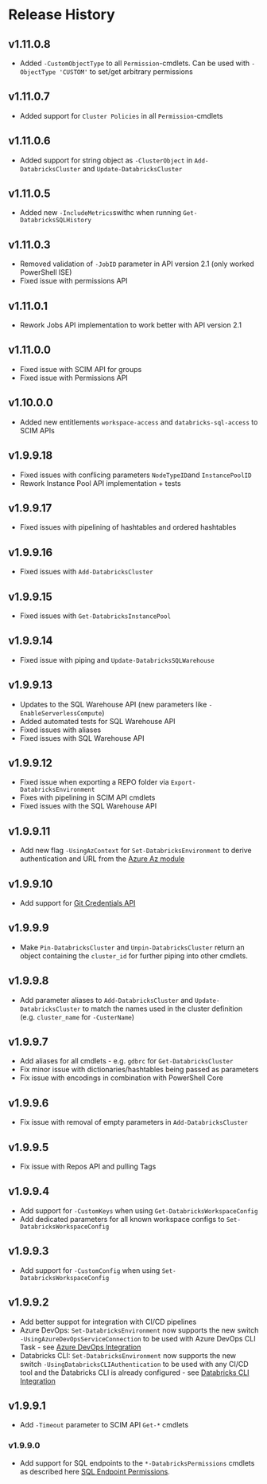 # Release History

## v1.11.0.8

- Added `-CustomObjectType` to all `Permission`-cmdlets. Can be used with `-ObjectType 'CUSTOM'` to set/get arbitrary permissions

## v1.11.0.7

- Added support for `Cluster Policies` in all `Permission`-cmdlets

## v1.11.0.6

- Added support for string object as `-ClusterObject` in `Add-DatabricksCluster` and `Update-DatabricksCluster`

## v1.11.0.5

- Added new `-IncludeMetrics`swithc when running `Get-DatabricksSQLHistory`

## v1.11.0.3

- Removed validation of `-JobID` parameter in API version 2.1 (only worked PowerShell ISE)
- Fixed issue with permissions API

## v1.11.0.1

- Rework Jobs API implementation to work better with API version 2.1

## v1.11.0.0

- Fixed issue with SCIM API for groups
- Fixed issue with Permissions API

## v1.10.0.0

- Added new entitlements `workspace-access` and `databricks-sql-access` to SCIM APIs

## v1.9.9.18

- Fixed issues with conflicing parameters `NodeTypeID`and `InstancePoolID`
- Rework Instance Pool API implementation + tests

## v1.9.9.17

- Fixed issues with pipelining of hashtables and ordered hashtables

## v1.9.9.16

- Fixed issues with `Add-DatabricksCluster`

## v1.9.9.15

- Fixed issues with `Get-DatabricksInstancePool`

## v1.9.9.14

- Fixed issue with piping and `Update-DatabricksSQLWarehouse`

## v1.9.9.13

- Updates to the SQL Warehouse API (new parameters like `-EnableServerlessCompute`)
- Added automated tests for SQL Warehouse API
- Fixed issues with aliases
- Fixed issues with SQL Warehouse API

## v1.9.9.12

- Fixed issue when exporting a REPO folder via `Export-DatabricksEnvironment`
- Fixes with pipelining in SCIM API cmdlets
- Fixed issues with the SQL Warehouse API

## v1.9.9.11

- Add new flag `-UsingAzContext` for `Set-DatabricksEnvironment` to derive authentication and URL from the [Azure Az module](https://docs.microsoft.com/en-us/powershell/azure/new-azureps-module-az)

## v1.9.9.10

- Add support for [Git Credentials API](https://docs.databricks.com/dev-tools/api/latest/gitcredentials.html)

## v1.9.9.9

- Make `Pin-DatabricksCluster` and `Unpin-DatabricksCluster` return an object containing the `cluster_id` for further piping into other cmdlets.

## v1.9.9.8

- Add parameter aliases to `Add-DatabricksCluster` and `Update-DatabricksCluster` to match the names used in the cluster definition (e.g. `cluster_name` for `-CusterName`)

## v1.9.9.7

- Add aliases for all cmdlets - e.g. `gdbrc` for `Get-DatabricksCluster`
- Fix minor issue with dictionaries/hashtables being passed as parameters
- Fix issue with encodings in combination with PowerShell Core

## v1.9.9.6

- Fix issue with removal of empty parameters in `Add-DatabricksCluster`

## v1.9.9.5

- Fix issue with Repos API and pulling Tags

## v1.9.9.4

- Add support for `-CustomKeys` when using `Get-DatabricksWorkspaceConfig`
- Add dedicated parameters for all known workspace configs to `Set-DatabricksWorkspaceConfig`

## v1.9.9.3

- Add support for `-CustomConfig` when using `Set-DatabricksWorkspaceConfig`

## v1.9.9.2

- Add better suppot for integration with CI/CD pipelines
- Azure DevOps: `Set-DatabricksEnvironment` now supports the new switch `-UsingAzureDevOpsServiceConnection` to be used with Azure DevOps CLI Task - see [Azure DevOps Integration](#azure-devops-integration)
- Databricks CLI: `Set-DatabricksEnvironment` now supports the new switch `-UsingDatabricksCLIAuthentication` to be used with any CI/CD tool and the Databricks CLI is already configured - see [Databricks CLI Integration](#databricks-cli-integration)

## v1.9.9.1

- Add `-Timeout` parameter to SCIM API `Get-*` cmdlets 

### v1.9.9.0

- Add support for SQL endpoints to the `*-DatabricksPermissions` cmdlets as described here [SQL Endpoint Permissions](https://docs.databricks.com/sql/user/security/access-control/sql-endpoint-acl.html#manage-sql-endpoint-permissions-using-the-api).

